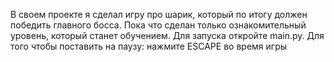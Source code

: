 В своем проекте я сделал игру про шарик, который по итогу должен победить главного босса. Пока что сделан только
ознакомительный уровень, который станет обучением. Для запуска откройте main.py.
Для того чтобы поставить на паузу: нажмите ESCAPE во время игры
